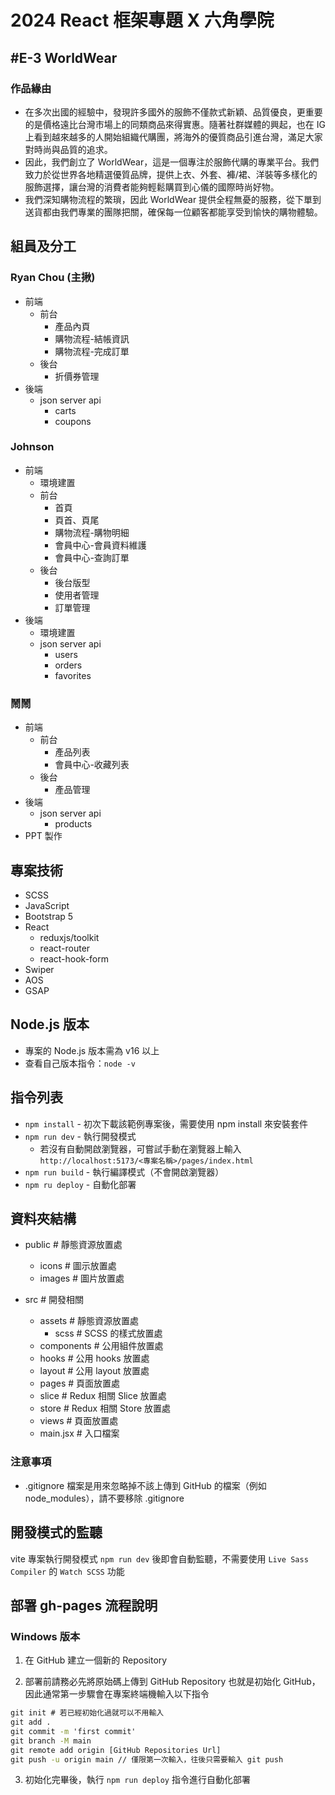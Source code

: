 # 2024 React 框架專題 X 六角學院

## #E-3 WorldWear
### 作品緣由
  - 在多次出國的經驗中，發現許多國外的服飾不僅款式新穎、品質優良，更重要的是價格遠比台灣市場上的同類商品來得實惠。隨著社群媒體的興起，也在 IG 上看到越來越多的人開始組織代購團，將海外的優質商品引進台灣，滿足大家對時尚與品質的追求。
  - 因此，我們創立了 WorldWear，這是一個專注於服飾代購的專業平台。我們致力於從世界各地精選優質品牌，提供上衣、外套、褲/裙、洋裝等多樣化的服飾選擇，讓台灣的消費者能夠輕鬆購買到心儀的國際時尚好物。
  - 我們深知購物流程的繁瑣，因此 WorldWear 提供全程無憂的服務，從下單到送貨都由我們專業的團隊把關，確保每一位顧客都能享受到愉快的購物體驗。

## 組員及分工
### Ryan Chou (主揪)
  - 前端
    - 前台
      - 產品內頁
      - 購物流程-結帳資訊
      - 購物流程-完成訂單
    - 後台
      - 折價券管理
  - 後端
    - json server api
      - carts
      - coupons
### Johnson
  - 前端
    - 環境建置
    - 前台
      - 首頁
      - 頁首、頁尾
      - 購物流程-購物明細
      - 會員中心-會員資料維護
      - 會員中心-查詢訂單
    - 後台
      - 後台版型
      - 使用者管理
      - 訂單管理
  - 後端
    - 環境建置
    - json server api
      - users
      - orders
      - favorites
### 鬧鬧
  - 前端
    - 前台
      - 產品列表
      - 會員中心-收藏列表
    - 後台
      - 產品管理
  - 後端
    - json server api
      - products
  - PPT 製作

## 專案技術
  - SCSS
  - JavaScript
  - Bootstrap 5
  - React
    - reduxjs/toolkit
    - react-router
    - react-hook-form
  - Swiper
  - AOS
  - GSAP

## Node.js 版本
  - 專案的 Node.js 版本需為 v16 以上
  - 查看自己版本指令：`node -v`


## 指令列表
- `npm install` - 初次下載該範例專案後，需要使用 npm install 來安裝套件
- `npm run dev` - 執行開發模式
  - 若沒有自動開啟瀏覽器，可嘗試手動在瀏覽器上輸入
    `http://localhost:5173/<專案名稱>/pages/index.html`
- `npm run build` - 執行編譯模式（不會開啟瀏覽器）
- `npm ru deploy` - 自動化部署

## 資料夾結構
  - public # 靜態資源放置處
    - icons # 圖示放置處
    - images # 圖片放置處

  - src # 開發相關
    - assets # 靜態資源放置處
      - scss # SCSS 的樣式放置處
    - components # 公用組件放置處
    - hooks # 公用 hooks 放置處
    - layout # 公用 layout 放置處
    - pages # 頁面放置處
    - slice # Redux 相關 Slice 放置處
    - store # Redux 相關 Store 放置處
    - views # 頁面放置處
    - main.jsx # 入口檔案

### 注意事項
- .gitignore 檔案是用來忽略掉不該上傳到 GitHub 的檔案（例如 node_modules），請不要移除 .gitignore

## 開發模式的監聽
vite 專案執行開發模式 `npm run dev` 後即會自動監聽，不需要使用 `Live Sass Compiler` 的 `Watch SCSS` 功能


## 部署 gh-pages 流程說明
### Windows 版本
1. 在 GitHub 建立一個新的 Repository

2. 部署前請務必先將原始碼上傳到 GitHub Repository 也就是初始化 GitHub，因此通常第一步驟會在專案終端機輸入以下指令
```cmd
git init # 若已經初始化過就可以不用輸入
git add .
git commit -m 'first commit'
git branch -M main
git remote add origin [GitHub Repositories Url]
git push -u origin main // 僅限第一次輸入，往後只需要輸入 git push
```

3. 初始化完畢後，執行 `npm run deploy` 指令進行自動化部署